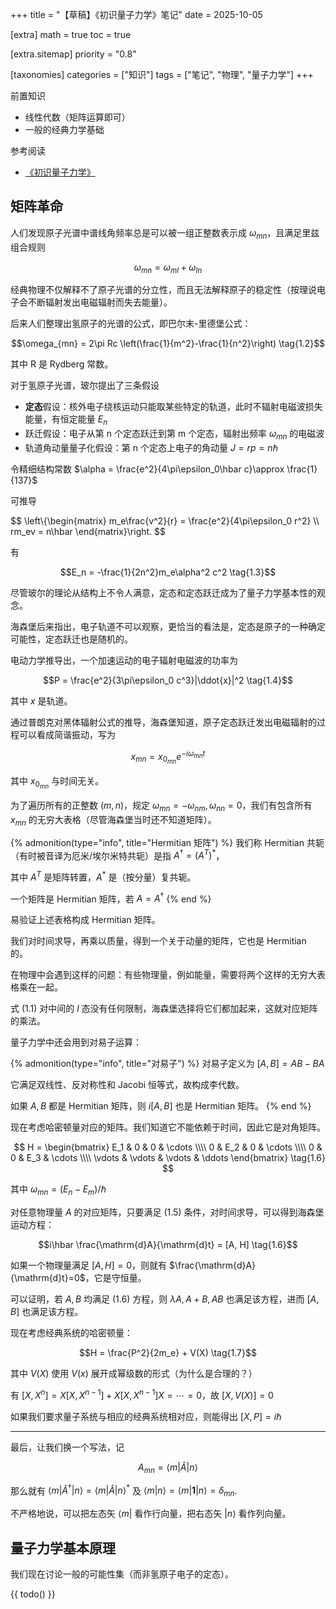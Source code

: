 +++
title = "【草稿】《初识量子力学》笔记"
date = 2025-10-05

[extra]
math = true
toc = true

[extra.sitemap]
priority = "0.8"

[taxonomies]
categories = ["知识"]
tags = ["笔记", "物理", "量子力学"]
+++

前置知识
- 线性代数（矩阵运算即可）
- 一般的经典力学基础

参考阅读
- [《初识量子力学》](https://chaoli.club/index.php/10485)

## 矩阵革命
人们发现原子光谱中谱线角频率总是可以被一组正整数表示成 $\omega_{mn}$，且满足里兹组合规则

$$\omega_{mn} = \omega_{ml} + \omega_{ln} \tag{1.1}$$

经典物理不仅解释不了原子光谱的分立性，而且无法解释原子的稳定性（按理说电子会不断辐射发出电磁辐射而失去能量）。

后来人们整理出氢原子的光谱的公式，即巴尔末-里德堡公式：

$$\omega_{mn} = 2\pi Rc \left(\frac{1}{m^2}-\frac{1}{n^2}\right) \tag{1.2}$$

其中 R 是 Rydberg 常数。

对于氢原子光谱，玻尔提出了三条假设
* **定态**假设：核外电子绕核运动只能取某些特定的轨道，此时不辐射电磁波损失能量，有恒定能量 $E_n$
* 跃迁假设：电子从第 n 个定态跃迁到第 m 个定态，辐射出频率 $\omega_{mn}$ 的电磁波
* 轨道角动量量子化假设：第 n 个定态上电子的角动量 $J = rp = n\hbar$

令精细结构常数 $\alpha = \frac{e^2}{4\pi\epsilon_0\hbar c}\approx \frac{1}{137}$

可推导

$$
\left\\{\begin{matrix}
m_e\frac{v^2}{r} = \frac{e^2}{4\pi\epsilon_0 r^2} \\\\
rm_ev = n\hbar
\end{matrix}\right.
$$

有

$$E_n = -\frac{1}{2n^2}m_e\alpha^2 c^2 \tag{1.3}$$

尽管玻尔的理论从结构上不令人满意，定态和定态跃迁成为了量子力学基本性的观念。

海森堡后来指出，电子轨道不可以观察，更恰当的看法是，定态是原子的一种确定可能性，定态跃迁也是随机的。

电动力学推导出，一个加速运动的电子辐射电磁波的功率为

$$P = \frac{e^2}{3\pi\epsilon_0 c^3}|\ddot{x}|^2 \tag{1.4}$$

其中 $x$ 是轨道。

通过普朗克对黑体辐射公式的推导，海森堡知道，原子定态跃迁发出电磁辐射的过程可以看成简谐振动，写为

$$x_{mn} = x_{0_{mn}} e^{-i\omega_{mn}t} \tag{1.5}$$

其中 $x_{0_{mn}}$ 与时间无关。

为了遍历所有的正整数 $(m, n)$，规定 $\omega_{mn}=-\omega_{nm}, \omega_{nn}=0$，我们有包含所有 $x_{mn}$ 的无穷大表格（尽管海森堡当时还不知道矩阵）。

{% admonition(type="info", title="Hermitian 矩阵") %}
我们称 Hermitian 共轭（有时被音译为厄米/埃尔米特共轭）是指 $A^\dagger = \left(A^T\right)^*$，

其中 $A^T$ 是矩阵转置，$A^*$ 是（按分量）复共轭。

一个矩阵是 Hermitian 矩阵，若 $A = A^\dagger$
{% end %}

易验证上述表格构成 Hermitian 矩阵。

我们对时间求导，再乘以质量，得到一个关于动量的矩阵，它也是 Hermitian 的。

在物理中会遇到这样的问题：有些物理量，例如能量，需要将两个这样的无穷大表格乘在一起。

式 (1.1) 对中间的 $l$ 态没有任何限制，海森堡选择将它们都加起来，这就对应矩阵的乘法。

量子力学中还会用到对易子运算：

{% admonition(type="info", title="对易子") %}
对易子定义为 $[A, B] = AB-BA$

它满足双线性、反对称性和 Jacobi 恒等式，故构成李代数。

如果 $A, B$ 都是 Hermitian 矩阵，则 $i[A, B]$ 也是 Hermitian 矩阵。
{% end %}

现在考虑哈密顿量对应的矩阵。我们知道它不能依赖于时间，因此它是对角矩阵。

$$
H = \begin{bmatrix}
E_1 & 0   & 0 & \cdots \\\\
0   & E_2 & 0 & \cdots \\\\
0   & 0 & E_3 & \cdots \\\\
\vdots & \vdots & \vdots & \ddots
\end{bmatrix} \tag{1.6}
$$

其中 $\omega_{mn}=(E_n-E_m)/\hbar$

对任意物理量 $A$ 的对应矩阵，只要满足 (1.5) 条件，对时间求导，可以得到海森堡运动方程：

$$i\hbar \frac{\mathrm{d}A}{\mathrm{d}t} = [A, H] \tag{1.6}$$

如果一个物理量满足 $[A, H] = 0$，则就有 $\frac{\mathrm{d}A}{\mathrm{d}t}=0$，它是守恒量。

可以证明，若 $A, B$ 均满足 (1.6) 方程，则 $\lambda A, A+B, AB$ 也满足该方程，进而 $[A, B]$ 也满足该方程。

现在考虑经典系统的哈密顿量：

$$H = \frac{P^2}{2m_e} + V(X) \tag{1.7}$$

其中 $V(X)$ 使用 $V(x)$ 展开成幂级数的形式（为什么是合理的？）

有 $[X, X^n] = X[X, X^{n-1}] + X[X, X^{n-1}]X = \cdots = 0$，故 $[X, V(X)] = 0$

如果我们要求量子系统与相应的经典系统相对应，则能得出 $[X, P] = i\hbar$

---

最后，让我们换一个写法，记

$$A_{mn} = \langle m|\hat{A}|n\rangle \tag{1.8}$$

那么就有 $\langle m|\hat{A}^\dagger|n\rangle = \langle m|\hat{A}|n\rangle^*$ 及 $\langle m|n \rangle = \langle m|\mathbf{1}|n \rangle =\delta_{mn}$.

不严格地说，可以把左态矢 $\langle m|$ 看作行向量，把右态矢 $|n \rangle$ 看作列向量。

## 量子力学基本原理
我们现在讨论一般的可能性集（而非氢原子电子的定态）。

{{ todo() }}
